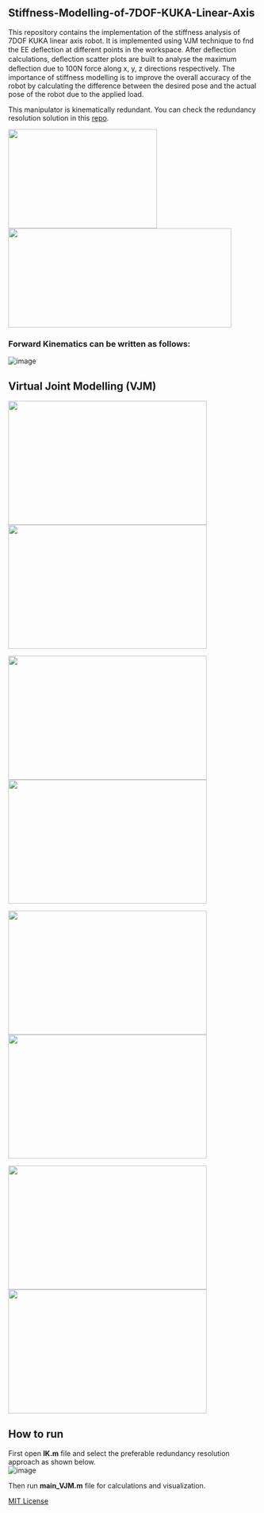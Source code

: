 ## Stiffness-Modelling-of-7DOF-KUKA-Linear-Axis

This repository contains the implementation of the stiffness analysis of 7DOF KUKA linear axis robot. It is implemented using VJM technique to fnd the EE deﬂection at different points in the workspace. After deﬂection calculations, deﬂection scatter plots are built to analyse the maximum deﬂection due to 100N force along x, y, z directions respectively. The importance of stiffness modelling is to improve the overall accuracy of the robot by calculating the difference between the desired pose and the actual pose of the robot due to the applied load. 

This manipulator is kinematically redundant. You can check the redundancy resolution solution in this [repo](https://github.com/Walid-khaled/7DOF-KUKA-Linear-Axis-Forward-and-Inverse-Kinematics.git).

<p float="left">
  <img src="https://user-images.githubusercontent.com/90580636/171466339-c1a0e96f-71ec-41f2-8891-c0522536ea04.png" width="300" height="200" />
  <img src="https://user-images.githubusercontent.com/90580636/171468054-fc96ca19-5f39-4893-9723-24872b333bb4.png" width="450" height="200" />
</p>

### Forward Kinematics can be written as follows:
![image](https://user-images.githubusercontent.com/90580636/171468322-838cf1ab-ec6d-4d20-b146-d6a899b7f772.png)


## Virtual Joint Modelling (VJM)
<p float="left">
  <img src="https://user-images.githubusercontent.com/90580636/176641612-b8d18086-d22f-4945-a42b-9ea2e4ca14e0.png" width="400" height="250" />
  <img src="https://user-images.githubusercontent.com/90580636/176641725-41cd1123-0a58-4b9a-bc58-801c1360e917.png" width="400" height="250" />
</p>

<p float="left">
  <img src="https://user-images.githubusercontent.com/90580636/176641828-0c636d0a-7f44-4b83-abe9-9c66e3b4d3f2.png" width="400" height="250" />
  <img src="https://user-images.githubusercontent.com/90580636/176641906-647ef014-000a-4f34-a2d9-c97951b3ef51.png" width="400" height="250" />
</p>

<p float="left">
  <img src="https://user-images.githubusercontent.com/90580636/176642742-3945f3dc-4f14-4bd9-b1c6-ca7385e6cb51.png" width="400" height="250" />
  <img src="https://user-images.githubusercontent.com/90580636/176642827-8b053d7b-a210-42f9-ad79-c2fbdb9b7e8f.png" width="400" height="250" />
</p>

<p float="left">
  <img src="https://user-images.githubusercontent.com/90580636/176642941-8221293b-32a3-4926-b8be-81c5882bd9c4.png" width="400" height="250" />
  <img src="https://user-images.githubusercontent.com/90580636/176643122-6665294c-1182-407a-9539-6ae63437e8ce.png" width="400" height="250" />
</p>

## How to run
First open **IK.m** file and select the preferable redundancy resolution approach as shown below.  
![image](https://user-images.githubusercontent.com/90580636/171529073-6cd53dc4-00f9-4a7c-ab84-731ca4e7e62f.png)

Then run **main_VJM.m** file for calculations and visualization.

[MIT License](https://github.com/Walid-khaled/Stiffness-Modelling-of-7DOF-KUKA-Linear-Axis/blob/main/LICENSE)
